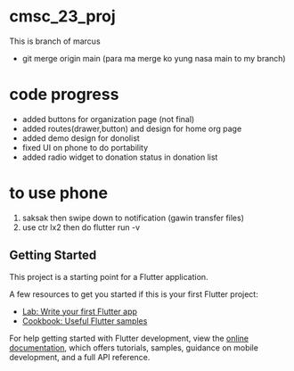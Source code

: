 # cmsc_23_proj

This is branch of marcus


- git merge origin main (para ma merge ko yung nasa main to my branch)


# code progress
- added buttons for organization page (not final)
- added routes(drawer,button) and design for home org page
- added demo design for donolist
- fixed UI on phone to do portability
- added radio widget to donation status in donation list



# to use phone
1) saksak then swipe down to notification (gawin transfer files)
2) use ctr lx2 then do flutter run -v

## Getting Started

This project is a starting point for a Flutter application.

A few resources to get you started if this is your first Flutter project:

- [Lab: Write your first Flutter app](https://docs.flutter.dev/get-started/codelab)
- [Cookbook: Useful Flutter samples](https://docs.flutter.dev/cookbook)

For help getting started with Flutter development, view the
[online documentation](https://docs.flutter.dev/), which offers tutorials,
samples, guidance on mobile development, and a full API reference.
